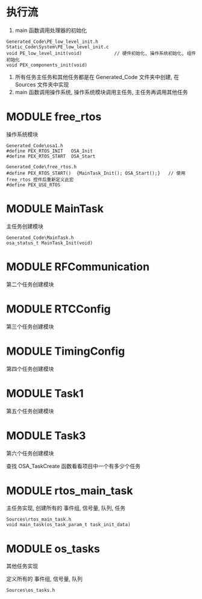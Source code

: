 # 执行流

1. main 函数调用处理器的初始化

```
Generated_Code\PE_low_level_init.h
Static_Code\System\PE_low_level_init.c
void PE_low_level_init(void)			// 硬件初始化, 操作系统初始化, 组件初始化
void PEX_components_init(void)
```

1. 所有任务主任务和其他任务都是在 Generated_Code 文件夹中创建, 在 Sources 文件夹中实现
2. main 函数调用操作系统, 操作系统模块调用主任务, 主任务再调用其他任务





# MODULE free_rtos

操作系统模块

```
Generated_Code\osa1.h
#define PEX_RTOS_INIT	OSA_Init
#define PEX_RTOS_START	OSA_Start

Generated_Code\free_rtos.h
#define PEX_RTOS_START()  {MainTask_Init(); OSA_Start();}	// 使用 free_rtos 控件后重新定义此宏
#define PEX_USE_RTOS
```





# MODULE MainTask

主任务创建模块

```
Generated_Code\MainTask.h
osa_status_t MainTask_Init(void)
```

# MODULE RFCommunication

第二个任务创建模块

# MODULE RTCConfig

第三个任务创建模块

# MODULE TimingConfig

第四个任务创建模块

# MODULE Task1

第五个任务创建模块

# MODULE Task3

第六个任务创建模块

查找 OSA_TaskCreate 函数看看项目中一个有多少个任务





# MODULE rtos_main_task

主任务实现, 创建所有的 事件组, 信号量, 队列, 任务

```
Sources\rtos_main_task.h
void main_task(os_task_param_t task_init_data)
```

# MODULE os_tasks

其他任务实现

定义所有的 事件组, 信号量, 队列

```
Sources\os_tasks.h
```
